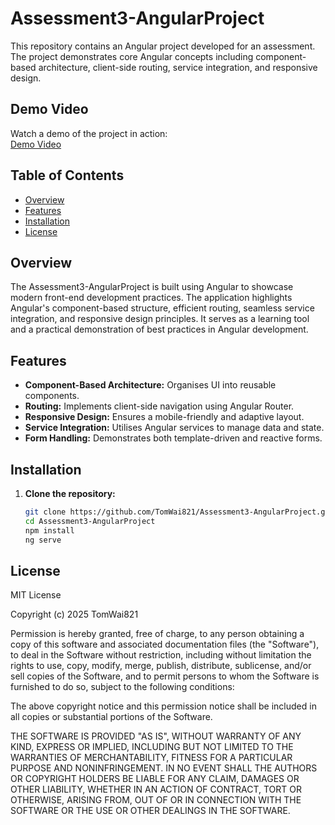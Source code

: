 # Assessment3-AngularProject
This repository contains an Angular project developed for an assessment. The project demonstrates core Angular concepts including component-based architecture, client-side routing, service integration, and responsive design.

## Demo Video
Watch a demo of the project in action:  
[Demo Video](https://youtu.be/MGRZTJU_ivI)  


## Table of Contents
- [Overview](#Overview)
- [Features](#Features)
- [Installation](#Installation)
- [License](#License)

## Overview
The Assessment3-AngularProject is built using Angular to showcase modern front-end development practices. The application highlights Angular's component-based structure, efficient routing, seamless service integration, and responsive design principles. It serves as a learning tool and a practical demonstration of best practices in Angular development.

## Features
- **Component-Based Architecture:** Organises UI into reusable components.
- **Routing:** Implements client-side navigation using Angular Router.
- **Responsive Design:** Ensures a mobile-friendly and adaptive layout.
- **Service Integration:** Utilises Angular services to manage data and state.
- **Form Handling:** Demonstrates both template-driven and reactive forms.

## Installation
1. **Clone the repository:**
   ```bash
   git clone https://github.com/TomWai821/Assessment3-AngularProject.git
   cd Assessment3-AngularProject
   npm install
   ng serve

## License
MIT License

Copyright (c) 2025 TomWai821

Permission is hereby granted, free of charge, to any person obtaining a copy
of this software and associated documentation files (the "Software"), to deal
in the Software without restriction, including without limitation the rights
to use, copy, modify, merge, publish, distribute, sublicense, and/or sell
copies of the Software, and to permit persons to whom the Software is
furnished to do so, subject to the following conditions:

The above copyright notice and this permission notice shall be included in all
copies or substantial portions of the Software.

THE SOFTWARE IS PROVIDED "AS IS", WITHOUT WARRANTY OF ANY KIND, EXPRESS OR
IMPLIED, INCLUDING BUT NOT LIMITED TO THE WARRANTIES OF MERCHANTABILITY,
FITNESS FOR A PARTICULAR PURPOSE AND NONINFRINGEMENT. IN NO EVENT SHALL THE
AUTHORS OR COPYRIGHT HOLDERS BE LIABLE FOR ANY CLAIM, DAMAGES OR OTHER
LIABILITY, WHETHER IN AN ACTION OF CONTRACT, TORT OR OTHERWISE, ARISING FROM,
OUT OF OR IN CONNECTION WITH THE SOFTWARE OR THE USE OR OTHER DEALINGS IN THE
SOFTWARE.
